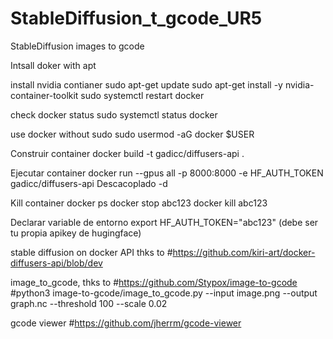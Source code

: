 # StableDiffusion_t_gcode_UR5
StableDiffusion images to gcode


Intsall doker with apt

install nvidia contianer
sudo apt-get update
sudo apt-get install -y nvidia-container-toolkit
sudo systemctl restart docker

check docker status
sudo systemctl status docker

use docker without sudo
sudo usermod -aG docker $USER


Construir container
docker build -t gadicc/diffusers-api .

Ejecutar container
docker run --gpus all -p 8000:8000 -e HF_AUTH_TOKEN gadicc/diffusers-api
    Descacoplado -d

Kill container
docker ps
docker stop abc123
docker kill abc123

Declarar variable de entorno 
export HF_AUTH_TOKEN="abc123"
(debe ser tu propia apikey de hugingface)

stable diffusion on docker API thks to #https://github.com/kiri-art/docker-diffusers-api/blob/dev

image_to_gcode, thks to #https://github.com/Stypox/image-to-gcode
#python3 image-to-gcode/image_to_gcode.py --input image.png --output graph.nc --threshold 100 --scale 0.02

gcode viewer #https://github.com/jherrm/gcode-viewer